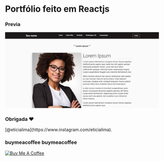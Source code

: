# Portfólio feito em Reactjs
 
### Previa
<img src="docs/demo1.jpg?raw=true"/> 
 
### Obrigada ❤️
<p>[@eticialima](https://www.instagram.com/eticialima).</p>  

###  buymeacoffee buymeacoffee 
<a  href="https://www.buymeacoffee.com/leticialima" target="_blank">
 <img  src="https://cdn.buymeacoffee.com/buttons/default-red.png" alt="Buy Me A Coffee" height="40" width="170">
</a>  
